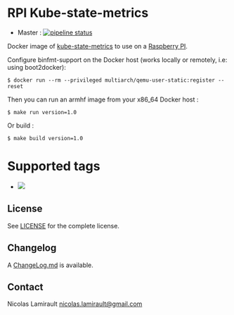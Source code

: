 # RPI Kube-state-metrics

* Master : [![pipeline status](https://gitlab.com/zeiot/rpi-kube-state-metrics/badges/master/pipeline.svg)](https://gitlab.com/zeiot/rpi-kube-state-metrics/commits/master)

Docker image of [kube-state-metrics][] to use on a [Raspberry PI][].

Configure binfmt-support on the Docker host (works locally or remotely, i.e: using boot2docker):

    $ docker run --rm --privileged multiarch/qemu-user-static:register --reset

Then you can run an armhf image from your x86_64 Docker host :

    $ make run version=1.0

Or build :

    $ make build version=1.0


# Supported tags

* [![](https://images.microbadger.com/badges/version/zeiot/rpi-kube-state-metrics:0.5.0.svg)](https://microbadger.com/images/zeiot/rpi-kube-state-metrics:0.5.0 "Get your own version badge on microbadger.com")


## License

See [LICENSE](LICENSE) for the complete license.


## Changelog

A [ChangeLog.md](ChangeLog.md) is available.


## Contact

Nicolas Lamirault <nicolas.lamirault@gmail.com>


[Raspberry PI]: https://www.raspberrypi.org/
[kube-state-metrics]: https://github.com/kubernetes/kube-state-metrics
